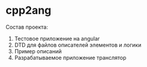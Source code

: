 # cpp2ang
Состав проекта:
1. Тестовое приложение на angular
2. DTD для файлов описателей элементов и логики
3. Пример описаний
4. Разрабатываемое приложение транслятор
